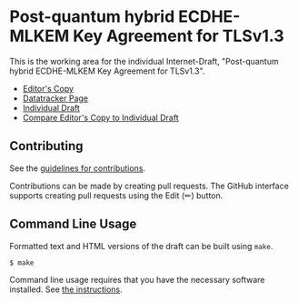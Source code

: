 # Post-quantum hybrid ECDHE-MLKEM Key Agreement for TLSv1.3

This is the working area for the individual Internet-Draft, "Post-quantum hybrid ECDHE-MLKEM Key Agreement for TLSv1.3".

* [Editor's Copy](https://post-quantum-cryptography.github.io/draft-kwiatkowski-tls-ecdhe-mlkem/#go.draft-kwiatkowski-tls-ecdhe-mlkem.html)
* [Datatracker Page](https://datatracker.ietf.org/doc/draft-kwiatkowski-tls-ecdhe-mlkem)
* [Individual Draft](https://datatracker.ietf.org/doc/html/draft-kwiatkowski-tls-ecdhe-mlkem)
* [Compare Editor's Copy to Individual Draft](https://post-quantum-cryptography.github.io/draft-kwiatkowski-tls-ecdhe-mlkem/#go.draft-kwiatkowski-tls-ecdhe-mlkem.diff)


## Contributing

See the
[guidelines for contributions](https://github.com/post-quantum-cryptography/draft-kwiatkowski-tls-ecdhe-mlkem/blob/main/CONTRIBUTING.md).

Contributions can be made by creating pull requests.
The GitHub interface supports creating pull requests using the Edit (✏) button.


## Command Line Usage

Formatted text and HTML versions of the draft can be built using `make`.

```sh
$ make
```

Command line usage requires that you have the necessary software installed.  See
[the instructions](https://github.com/martinthomson/i-d-template/blob/main/doc/SETUP.md).

